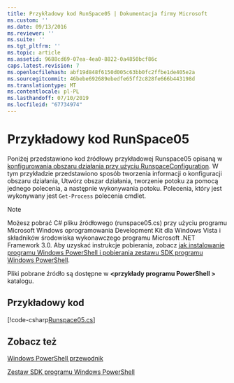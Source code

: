 ```yaml
---
title: Przykładowy kod RunSpace05 | Dokumentacja firmy Microsoft
ms.custom: ''
ms.date: 09/13/2016
ms.reviewer: ''
ms.suite: ''
ms.tgt_pltfrm: ''
ms.topic: article
ms.assetid: 9688cd69-07ea-4ea0-8822-0a4850bcf86c
caps.latest.revision: 7
ms.openlocfilehash: abf19d848f6150d005c63bb0fc2ffbe1de405e2a
ms.sourcegitcommit: 46bebe692689ebedfe65ff2c828fe666b443198d
ms.translationtype: MT
ms.contentlocale: pl-PL
ms.lasthandoff: 07/10/2019
ms.locfileid: "67734974"
---
```

# <a name="runspace05-code-sample"></a>Przykładowy kod RunSpace05

Poniżej przedstawiono kod źródłowy przykładowej Runspace05 opisaną w [konfigurowania obszaru działania przy użyciu RunspaceConfiguration](https://msdn.microsoft.com/en-us/42681d19-2d05-4975-befd-afb1990e79b2). W tym przykładzie przedstawiono sposób tworzenia informacji o konfiguracji obszaru działania, Utwórz obszar działania, tworzenie potoku za pomocą jednego polecenia, a następnie wykonywania potoku. Polecenia, który jest wykonywany jest `Get-Process` polecenia cmdlet.

> [!NOTE]
> Możesz pobrać C# pliku źródłowego (runspace05.cs) przy użyciu programu Microsoft Windows oprogramowania Development Kit dla Windows Vista i składników środowiska wykonawczego programu Microsoft .NET Framework 3.0. Aby uzyskać instrukcje pobierania, zobacz [jak instalowanie programu Windows PowerShell i pobierania zestawu SDK programu Windows PowerShell](/powershell/developer/installing-the-windows-powershell-sdk).
>
> Pliki pobrane źródło są dostępne w  **\<przykłady programu PowerShell >** katalogu.

## <a name="code-sample"></a>Przykładowy kod

[!code-csharp[Runspace05.cs](../../powershell-sdk-samples/SDK-2.0/csharp/Runspace05/Runspace05.cs#L11-L86 "Runspace05.cs")]

## <a name="see-also"></a>Zobacz też

[Windows PowerShell przewodnik](./windows-powershell-programmer-s-guide.md)

[Zestaw SDK programu Windows PowerShell](../windows-powershell-reference.md)